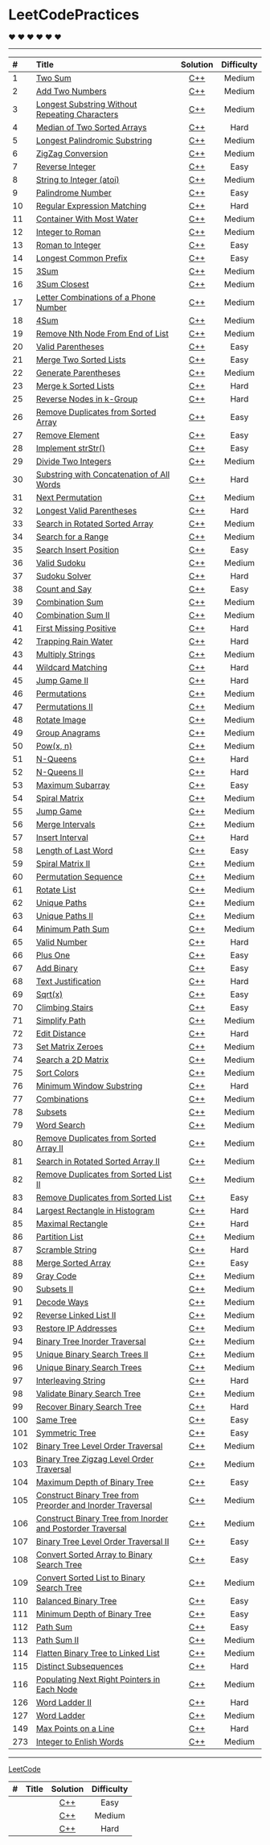 # LeetCodePractices

&hearts;    &hearts;    &hearts;    &hearts;    &hearts;    &hearts;

------------------------------------------------

| # | Title | Solution | Difficulty |
| :--- | :---- | :----: | :----: |
|  1  | [Two Sum](https://leetcode.com/problems/two-sum/#/description) | [C++](https://github.com/741zxc606/LeetCodePractices/blob/master/Algorithm/cpp/1.TwoSum.cpp) | Medium |
|  2  | [Add Two Numbers](https://leetcode.com/problems/add-two-numbers/#/description) | [C++](https://github.com/741zxc606/LeetCodePractices/blob/master/Algorithm/cpp/2.AddTwoNumbers01.cpp) | Medium |
|  3  | [Longest Substring Without Repeating Characters ](https://leetcode.com/problems/longest-substring-without-repeating-characters/#/description) | [C++](https://github.com/741zxc606/LeetCodePractices/blob/master/Algorithm/cpp/3.LongestSubstringWithoutRepeatingCharacters.cpp) | Medium |
|  4  | [Median of Two Sorted Arrays](https://leetcode.com/problems/median-of-two-sorted-arrays/#/description) | [C++](https://github.com/741zxc606/LeetCodePractices/blob/master/Algorithm/cpp/4.MedianofTwoSortedArrays.cpp) | Hard |
|  5  | [Longest Palindromic Substring](https://leetcode.com/problems/longest-palindromic-substring/#/description) | [C++](https://github.com/741zxc606/LeetCodePractices/blob/master/Algorithm/cpp/5.LongestPalindromicSubstring.cpp) | Medium |
|  6  | [ZigZag Conversion](https://leetcode.com/problems/zigzag-conversion/#/description) | [C++](https://github.com/741zxc606/LeetCodePractices/blob/master/Algorithm/cpp/6.ZigZagConversion.cpp) | Medium |
|  7  | [Reverse Integer ](https://leetcode.com/problems/reverse-integer/#/description) | [C++](https://github.com/741zxc606/LeetCodePractices/blob/master/Algorithm/cpp/7.ReverseInteger.cpp) | Easy |
|  8  | [String to Integer (atoi)](https://leetcode.com/problems/string-to-integer-atoi/#/description) | [C++](https://github.com/741zxc606/LeetCodePractices/blob/master/Algorithm/cpp/8.StringtoInteger_atoi.cpp) | Medium |
|  9  | [Palindrome Number](https://leetcode.com/problems/palindrome-number/description/) | [C++](https://github.com/741zxc606/LeetCodePractices/blob/master/Algorithm/cpp/9.PalindromeNumber.cpp) | Easy |
| 10 | [Regular Expression Matching](https://leetcode.com/problems/regular-expression-matching/description/) | [C++](https://github.com/741zxc606/LeetCodePractices/blob/master/Algorithm/cpp/10.RegularExpressionMatching.cpp) | Hard |
| 11 | [Container With Most Water](https://leetcode.com/problems/container-with-most-water/#/description) | [C++](https://github.com/741zxc606/LeetCodePractices/blob/master/Algorithm/cpp/11.ContainerWithMostWater.cpp) | Medium |
| 12 | [Integer to Roman](https://leetcode.com/problems/integer-to-roman/description/) | [C++](https://github.com/741zxc606/LeetCodePractices/blob/master/Algorithm/cpp/12.IntegertoRoman.cpp) | Medium |
| 13 | [Roman to Integer](https://leetcode.com/problems/roman-to-integer/description/) | [C++](https://github.com/741zxc606/LeetCodePractices/blob/master/Algorithm/cpp/13.RomanToInteger.cpp) | Easy |
| 14 | [Longest Common Prefix](https://leetcode.com/problems/longest-common-prefix/description/) | [C++](https://github.com/741zxc606/LeetCodePractices/blob/master/Algorithm/cpp/14.LongestCommonPrefix.cpp) | Easy |
| 15 | [3Sum](https://leetcode.com/problems/3sum/#/description) | [C++](https://github.com/741zxc606/LeetCodePractices/blob/master/Algorithm/cpp/15.3Sum.cpp) | Medium |
| 16 | [3Sum Closest](https://leetcode.com/problems/3sum-closest/description/) | [C++](https://github.com/741zxc606/LeetCodePractices/blob/master/Algorithm/cpp/16.3SumClosest.cpp) | Medium |
| 17 | [Letter Combinations of a Phone Number](https://leetcode.com/problems/letter-combinations-of-a-phone-number/description/) | [C++](https://github.com/741zxc606/LeetCodePractices/blob/master/Algorithm/cpp/17.LetterCombinationsofaPhoneNumber.cpp) | Medium |
| 18 | [4Sum](https://leetcode.com/problems/4sum/description/) | [C++](https://github.com/741zxc606/LeetCodePractices/blob/master/Algorithm/cpp/18.4Sum.cpp) | Medium |
| 19 | [Remove Nth Node From End of List](https://leetcode.com/problems/remove-nth-node-from-end-of-list/description/) | [C++](https://github.com/741zxc606/LeetCodePractices/blob/master/Algorithm/cpp/19.RemoveNthNodeFromEndofList.cpp) | Medium |
| 20 | [Valid Parentheses](https://leetcode.com/problems/valid-parentheses/description/) | [C++](https://github.com/741zxc606/LeetCodePractices/blob/master/Algorithm/cpp/20.ValidParentheses.cpp)| Easy |
| 21 | [Merge Two Sorted Lists](https://leetcode.com/problems/merge-two-sorted-lists/description/) | [C++](https://github.com/741zxc606/LeetCodePractices/blob/master/Algorithm/cpp/21.MergeTwoSortedLists.cpp) | Easy |
| 22 | [Generate Parentheses](https://leetcode.com/problems/generate-parentheses/#/description) | [C++](https://github.com/741zxc606/LeetCodePractices/blob/master/Algorithm/cpp/22.GenerateParentheses.cpp) | Medium |
| 23 | [Merge k Sorted Lists](https://leetcode.com/problems/merge-k-sorted-lists/description/) | [C++](https://github.com/741zxc606/LeetCodePractices/blob/master/Algorithm/cpp/23.MergekSortedLists.cpp) | Hard || 24 | [Swap Nodes in Pairs](https://leetcode.com/problems/swap-nodes-in-pairs/description/) | [C++](https://github.com/741zxc606/LeetCodePractices/blob/master/Algorithm/cpp/24.SwapNodesinPairs.cpp) | Medium |
| 25 | [Reverse Nodes in k-Group](https://leetcode.com/problems/reverse-nodes-in-k-group/description/) | [C++](https://github.com/741zxc606/LeetCodePractices/blob/master/Algorithm/cpp/25.ReverseNodesinK-Groups.cpp) | Hard |
| 26 | [Remove Duplicates from Sorted Array](https://leetcode.com/problems/remove-duplicates-from-sorted-array/description/) | [C++](https://github.com/741zxc606/LeetCodePractices/blob/master/Algorithm/cpp/26.RemoveDuplicatesfromSortedArray.cpp) | Easy |
| 27 | [Remove Element](https://leetcode.com/problems/remove-element/description/) | [C++](https://github.com/741zxc606/LeetCodePractices/blob/master/Algorithm/cpp/27.RemoveElement.cpp) | Easy |
| 28 | [Implement strStr()](https://leetcode.com/problems/implement-strstr/description/) | [C++](https://github.com/741zxc606/LeetCodePractices/blob/master/Algorithm/cpp/28.ImplementstrStr.cpp) | Easy |
| 29 | [Divide Two Integers](https://leetcode.com/problems/divide-two-integers/description/) | [C++](https://github.com/741zxc606/LeetCodePractices/blob/master/Algorithm/cpp/29.DivideTwoIntegers.cpp) | Medium |
| 30 | [Substring with Concatenation of All Words](https://leetcode.com/problems/substring-with-concatenation-of-all-words/description/) | [C++](https://github.com/741zxc606/LeetCodePractices/blob/master/Algorithm/cpp/30.StringwithConcatenationofAllWords.cpp) | Hard |
| 31 | [Next Permutation](https://leetcode.com/problems/next-permutation/description/) | [C++](https://github.com/741zxc606/LeetCodePractices/blob/master/Algorithm/cpp/31.Next%20Permutation.cpp) | Medium |
| 32 | [Longest Valid Parentheses](https://leetcode.com/problems/longest-valid-parentheses/description/) | [C++](https://github.com/741zxc606/LeetCodePractices/blob/master/Algorithm/cpp/32.LongestValidParentheses.cpp) | Hard |
| 33 | [Search in Rotated Sorted Array](https://leetcode.com/problems/search-in-rotated-sorted-array/description/) | [C++](https://github.com/741zxc606/LeetCodePractices/blob/master/Algorithm/cpp/33.SearchinRotatedSortedArray.cpp) | Medium |
| 34 | [Search for a Range](https://leetcode.com/problems/search-for-a-range/description/) | [C++](https://github.com/741zxc606/LeetCodePractices/blob/master/Algorithm/cpp/34.SearchforARange.cpp) | Medium |
| 35 | [Search Insert Position](https://leetcode.com/problems/search-insert-position/description/) | [C++](https://github.com/741zxc606/LeetCodePractices/blob/master/Algorithm/cpp/35.SearchInsertPosition.cpp) | Easy |
| 36 | [Valid Sudoku](https://leetcode.com/problems/valid-sudoku/description/) | [C++](https://github.com/741zxc606/LeetCodePractices/blob/master/Algorithm/cpp/36.ValidSudoku.cpp) | Medium |
| 37 | [Sudoku Solver](https://leetcode.com/problems/sudoku-solver/description/) | [C++](https://github.com/741zxc606/LeetCodePractices/blob/master/Algorithm/cpp/37.SudokuSolver.cpp) | Hard |
| 38 | [Count and Say](https://leetcode.com/problems/count-and-say/description/) | [C++](https://github.com/741zxc606/LeetCodePractices/blob/master/Algorithm/cpp/38.CountandSay.cpp) | Easy |
| 39 | [Combination Sum](https://leetcode.com/problems/combination-sum/description/) | [C++](https://github.com/741zxc606/LeetCodePractices/blob/master/Algorithm/cpp/39.CombinationSum.cpp) | Medium |
| 40 | [Combination Sum II](https://leetcode.com/problems/combination-sum-ii/description/) | [C++](https://github.com/741zxc606/LeetCodePractices/blob/master/Algorithm/cpp/40.CombinationSumII.cpp) | Medium |
| 41 | [First Missing Positive](https://leetcode.com/problems/first-missing-positive/description/) | [C++](https://github.com/741zxc606/LeetCodePractices/blob/master/Algorithm/cpp/41.FirstMissingPositive.cpp) | Hard |
| 42 | [Trapping Rain Water](https://leetcode.com/problems/trapping-rain-water/description/) | [C++](https://github.com/741zxc606/LeetCodePractices/blob/master/Algorithm/cpp/42.TrappingRainWater.cpp) | Hard |
| 43 | [Multiply Strings](https://leetcode.com/problems/multiply-strings/description/) | [C++](https://github.com/741zxc606/LeetCodePractices/blob/master/Algorithm/cpp/43.MultiplyString.cpp) | Medium |
| 44 | [Wildcard Matching](https://leetcode.com/problems/wildcard-matching/description/) | [C++](https://github.com/741zxc606/LeetCodePractices/blob/master/Algorithm/cpp/44.WildcardMatching.cpp) | Hard |
| 45 | [Jump Game II](https://leetcode.com/problems/jump-game-ii/description/) | [C++](https://github.com/741zxc606/LeetCodePractices/blob/master/Algorithm/cpp/45.JumpGameII.cpp) | Hard |
| 46 | [Permutations](https://leetcode.com/problems/permutations/description/) | [C++](https://github.com/741zxc606/LeetCodePractices/blob/master/Algorithm/cpp/46.Permutations.cpp) | Medium |
| 47 | [Permutations II](https://leetcode.com/problems/permutations-ii/description/) | [C++](https://github.com/741zxc606/LeetCodePractices/blob/master/Algorithm/cpp/47.PermutationsII.cpp) | Medium |
| 48 | [Rotate Image](https://leetcode.com/problems/rotate-image/description/) | [C++](https://github.com/741zxc606/LeetCodePractices/blob/master/Algorithm/cpp/48.RotateImage.cpp) | Medium |
| 49 | [Group Anagrams](https://leetcode.com/problems/group-anagrams/description/) | [C++](https://github.com/741zxc606/LeetCodePractices/blob/master/Algorithm/cpp/49.GroupAnagrams.cpp) | Medium |
| 50 | [Pow(x, n)](https://leetcode.com/problems/powx-n/description/) | [C++](https://github.com/741zxc606/LeetCodePractices/blob/master/Algorithm/cpp/50.Pow.cpp) | Medium |
| 51 | [N-Queens](https://leetcode.com/problems/n-queens/description/) | [C++](https://github.com/741zxc606/LeetCodePractices/blob/master/Algorithm/cpp/51.N-Queens.cpp) | Hard |
| 52 | [N-Queens II](https://leetcode.com/problems/n-queens-ii/description/) | [C++](https://github.com/741zxc606/LeetCodePractices/blob/master/Algorithm/cpp/52.N-QueensII.cpp) | Hard |
| 53 | [Maximum Subarray](https://leetcode.com/problems/maximum-subarray/description/) | [C++](https://github.com/741zxc606/LeetCodePractices/blob/master/Algorithm/cpp/53.MaximumSubarray.cpp) | Easy |
| 54 | [Spiral Matrix](https://leetcode.com/problems/spiral-matrix/description/) | [C++](https://github.com/741zxc606/LeetCodePractices/blob/master/Algorithm/cpp/54.SpiralMatrix.cpp) | Medium |
| 55 | [Jump Game](https://leetcode.com/problems/jump-game/description/) | [C++](https://github.com/741zxc606/LeetCodePractices/blob/master/Algorithm/cpp/55.JumpGame.cpp) | Medium |
| 56 | [Merge Intervals](https://leetcode.com/problems/merge-intervals/description/) | [C++](https://github.com/741zxc606/LeetCodePractices/blob/master/Algorithm/cpp/56.MergeInterval.cpp) | Medium |
| 57 | [Insert Interval](https://leetcode.com/problems/insert-interval/description/) | [C++](https://github.com/741zxc606/LeetCodePractices/blob/master/Algorithm/cpp/57.InsertInterval.cpp) | Hard |
| 58 | [Length of Last Word](https://leetcode.com/problems/length-of-last-word/description/) | [C++](https://github.com/741zxc606/LeetCodePractices/blob/master/Algorithm/cpp/58.LengthofLastWord.cpp) | Easy |
| 59 | [Spiral Matrix II](https://leetcode.com/problems/spiral-matrix-ii/description/) | [C++](https://github.com/741zxc606/LeetCodePractices/blob/master/Algorithm/cpp/59.SpiralMatrixII.cpp) | Medium |
| 60 | [Permutation Sequence](https://leetcode.com/problems/permutation-sequence/description/) | [C++](https://github.com/741zxc606/LeetCodePractices/blob/master/Algorithm/cpp/60.PermutationSequence.cpp) | Medium |
| 61 | [Rotate List](https://leetcode.com/problems/rotate-list/discuss/) | [C++](https://github.com/741zxc606/LeetCodePractices/blob/master/Algorithm/cpp/61.RotateList.cpp) | Medium |
| 62 | [Unique Paths](https://leetcode.com/problems/unique-paths/description/) | [C++](https://github.com/741zxc606/LeetCodePractices/blob/master/Algorithm/cpp/62.UniquePaths.cpp) | Medium |
| 63 | [Unique Paths II](https://leetcode.com/problems/unique-paths-ii/description/) | [C++](https://github.com/741zxc606/LeetCodePractices/blob/master/Algorithm/cpp/63.UniquePathsII.cpp) | Medium |
| 64 | [Minimum Path Sum](https://leetcode.com/problems/minimum-path-sum/description/) | [C++](https://github.com/741zxc606/LeetCodePractices/blob/master/Algorithm/cpp/64.MinimumPathSum.cpp) | Medium |
| 65 | [Valid Number](https://leetcode.com/problems/valid-number/description/) | [C++](https://github.com/741zxc606/LeetCodePractices/blob/master/Algorithm/cpp/65.ValidNumber.cpp) | Hard |
| 66 | [Plus One](https://leetcode.com/problems/plus-one/description/) | [C++](https://github.com/741zxc606/LeetCodePractices/blob/master/Algorithm/cpp/66.PlusOne.cpp) | Easy |
| 67 | [Add Binary](https://leetcode.com/problems/add-binary/description/) | [C++](https://github.com/741zxc606/LeetCodePractices/blob/master/Algorithm/cpp/67.AddBinary.cpp) | Easy |
| 68 | [Text Justification](https://leetcode.com/problems/text-justification/description/) | [C++](https://github.com/741zxc606/LeetCodePractices/blob/master/Algorithm/cpp/68.TextJustification.cpp) | Hard |
| 69 | [Sqrt(x)](https://leetcode.com/problems/sqrtx/description/) | [C++](https://github.com/741zxc606/LeetCodePractices/blob/master/Algorithm/cpp/69.SqrtX.cpp) | Easy |
| 70 | [Climbing Stairs](https://leetcode.com/problems/climbing-stairs/description/) | [C++](https://github.com/741zxc606/LeetCodePractices/blob/master/Algorithm/cpp/70.ClimbingStairs.cpp) | Easy |
| 71 | [Simplify Path](https://leetcode.com/problems/simplify-path/description/) | [C++](https://github.com/741zxc606/LeetCodePractices/blob/master/Algorithm/cpp/71.SimplifyPath.cpp) | Medium |
| 72 | [Edit Distance](https://leetcode.com/problems/edit-distance/description/) | [C++](https://github.com/741zxc606/LeetCodePractices/blob/master/Algorithm/cpp/72.EditDistance.cpp) | Hard |
| 73 | [Set Matrix Zeroes](https://leetcode.com/problems/set-matrix-zeroes/description/) | [C++](https://github.com/741zxc606/LeetCodePractices/blob/master/Algorithm/cpp/73.SetMatrixZeroes.cpp) | Medium |
| 74 | [Search a 2D Matrix](https://leetcode.com/problems/search-a-2d-matrix/description/) | [C++](https://github.com/741zxc606/LeetCodePractices/blob/master/Algorithm/cpp/74.Searcha2DMatrix.cpp) | Medium |
| 75 | [Sort Colors](https://leetcode.com/problems/sort-colors/description/) | [C++](https://github.com/741zxc606/LeetCodePractices/blob/master/Algorithm/cpp/75.SortColors.cpp) | Medium |
| 76 | [Minimum Window Substring](https://leetcode.com/problems/minimum-window-substring/description/) | [C++](https://github.com/741zxc606/LeetCodePractices/blob/master/Algorithm/cpp/76.MinimumWindowSubstring.cpp) | Hard |
| 77 | [Combinations](https://leetcode.com/problems/combinations/description/) | [C++](https://github.com/741zxc606/LeetCodePractices/blob/master/Algorithm/cpp/77.Combinations.cpp) | Medium |
| 78 | [Subsets](https://leetcode.com/problems/subsets/description/) | [C++](https://github.com/741zxc606/LeetCodePractices/blob/master/Algorithm/cpp/78.Subsets.cpp) | Medium |
| 79 | [Word Search](https://leetcode.com/problems/word-search/description/) | [C++](https://github.com/741zxc606/LeetCodePractices/blob/master/Algorithm/cpp/79.WordSearch.cpp) | Medium |
| 80 | [Remove Duplicates from Sorted Array II](https://leetcode.com/problems/remove-duplicates-from-sorted-array-ii/description/) | [C++](https://github.com/741zxc606/LeetCodePractices/blob/master/Algorithm/cpp/80.RemoveDuplicatesfromSortedArrayII.cpp) | Medium |
| 81 | [Search in Rotated Sorted Array II](https://leetcode.com/problems/search-in-rotated-sorted-array-ii/description/) | [C++](https://github.com/741zxc606/LeetCodePractices/blob/master/Algorithm/cpp/81.SearchinRotatedSortedArrayII.cpp) | Medium |
| 82 | [Remove Duplicates from Sorted List II](https://leetcode.com/problems/remove-duplicates-from-sorted-list-ii/description/) | [C++](https://github.com/741zxc606/LeetCodePractices/blob/master/Algorithm/cpp/82.RemoveDuplicatesfromSortedListII.cpp) | Medium |
| 83 | [Remove Duplicates from Sorted List](https://leetcode.com/problems/remove-duplicates-from-sorted-list/description/) | [C++](https://github.com/741zxc606/LeetCodePractices/blob/master/Algorithm/cpp/83.RemoveDuplicatesfromSortedList.cpp) | Easy |
| 84 | [Largest Rectangle in Histogram](https://leetcode.com/problems/largest-rectangle-in-histogram/description/) | [C++](https://github.com/741zxc606/LeetCodePractices/blob/master/Algorithm/cpp/84.LargestRectangleinHistogram.cpp) | Hard |
| 85 | [Maximal Rectangle](https://leetcode.com/problems/maximal-rectangle/description/) | [C++](https://github.com/741zxc606/LeetCodePractices/blob/master/Algorithm/cpp/85.MaximalRectangle.cpp) | Hard |
| 86 | [Partition List](https://leetcode.com/problems/partition-list/description/) | [C++](https://github.com/741zxc606/LeetCodePractices/blob/master/Algorithm/cpp/86.PartitionList.cpp) | Medium |
| 87 | [Scramble String ](https://leetcode.com/problems/scramble-string/description/) | [C++](https://github.com/741zxc606/LeetCodePractices/blob/master/Algorithm/cpp/87.ScrambleString.cpp) | Hard |
| 88 | [Merge Sorted Array](https://leetcode.com/problems/merge-sorted-array/description/) | [C++](https://github.com/741zxc606/LeetCodePractices/blob/master/Algorithm/cpp/88.MergeSortedArray.cpp) | Easy |
| 89 | [Gray Code](https://leetcode.com/problems/gray-code/description/) | [C++](https://github.com/741zxc606/LeetCodePractices/blob/master/Algorithm/cpp/89.GrayCode.cpp) | Medium |
| 90 | [Subsets II](https://leetcode.com/problems/subsets-ii/description/) | [C++](https://github.com/741zxc606/LeetCodePractices/blob/master/Algorithm/cpp/90.SubsetsII.cpp) | Medium |
| 91 | [Decode Ways](https://leetcode.com/problems/decode-ways/description/) | [C++](https://github.com/741zxc606/LeetCodePractices/blob/master/Algorithm/cpp/91.DecodeWays.cpp) | Medium |
| 92 | [Reverse Linked List II](https://leetcode.com/problems/reverse-linked-list-ii/description/) | [C++](https://github.com/741zxc606/LeetCodePractices/blob/master/Algorithm/cpp/92.ReverseLinkedListII.cpp) | Medium |
| 93 | [Restore IP Addresses](https://leetcode.com/problems/restore-ip-addresses/description/) | [C++](https://github.com/741zxc606/LeetCodePractices/blob/master/Algorithm/cpp/93.RestoreIPAddresses.cpp) | Medium |
| 94 | [Binary Tree Inorder Traversal](https://leetcode.com/problems/binary-tree-inorder-traversal/description/) | [C++](https://github.com/741zxc606/LeetCodePractices/blob/master/Algorithm/cpp/94.BniaryTreeInorderTraversal.cpp) | Medium |
| 95 | [Unique Binary Search Trees II](https://leetcode.com/problems/unique-binary-search-trees-ii/description/) | [C++](https://github.com/741zxc606/LeetCodePractices/blob/master/Algorithm/cpp/95.UniqueBinarySearchTreesII.cpp) | Medium |
| 96 | [Unique Binary Search Trees](https://leetcode.com/problems/unique-binary-search-trees/description/) | [C++](https://github.com/741zxc606/LeetCodePractices/blob/master/Algorithm/cpp/96.UniqueBinarySearchTrees.cpp) | Medium |
| 97 | [Interleaving String](https://leetcode.com/problems/interleaving-string/description/) | [C++](https://github.com/741zxc606/LeetCodePractices/blob/master/Algorithm/cpp/97.InterleavingString.cpp) | Hard |
| 98 | [Validate Binary Search Tree](https://leetcode.com/problems/validate-binary-search-tree/description/) | [C++](https://github.com/741zxc606/LeetCodePractices/blob/master/Algorithm/cpp/98.ValidateBinarySearchTree.cpp) | Medium |
| 99 | [Recover Binary Search Tree](https://leetcode.com/problems/recover-binary-search-tree/description/) | [C++](https://github.com/741zxc606/LeetCodePractices/blob/master/Algorithm/cpp/99.RecoverBinarySearchTree.cpp) | Hard |
| 100 | [Same Tree](https://leetcode.com/problems/same-tree/description/) | [C++](https://github.com/741zxc606/LeetCodePractices/blob/master/Algorithm/cpp/100.SameTree.cpp) | Easy |
| 101 | [Symmetric Tree](https://leetcode.com/problems/symmetric-tree/description/) | [C++](https://github.com/741zxc606/LeetCodePractices/blob/master/Algorithm/cpp/101.SymmetricTree.cpp) | Easy |
| 102 | [Binary Tree Level Order Traversal](https://leetcode.com/problems/binary-tree-level-order-traversal/description/) | [C++](https://github.com/741zxc606/LeetCodePractices/blob/master/Algorithm/cpp/102.BinaryTreeLevelOrderTraversal.cpp) | Medium |
| 103 | [Binary Tree Zigzag Level Order Traversal](https://leetcode.com/problems/binary-tree-zigzag-level-order-traversal/description/) | [C++](https://github.com/741zxc606/LeetCodePractices/blob/master/Algorithm/cpp/103.BinaryTreeZigzagLevelOrderTraversal.cpp) | Medium |
| 104 | [Maximum Depth of Binary Tree](https://leetcode.com/problems/maximum-depth-of-binary-tree/description/) | [C++](https://github.com/741zxc606/LeetCodePractices/blob/master/Algorithm/cpp/104.MaximumDepthofBinaryTree.cpp) | Easy |
| 105 | [Construct Binary Tree from Preorder and Inorder Traversal](https://leetcode.com/problems/construct-binary-tree-from-preorder-and-inorder-traversal/description/) | [C++](https://github.com/741zxc606/LeetCodePractices/blob/master/Algorithm/cpp/105.ConstructsBinaryTreefromPreorderandInorderTraversal.cpp) | Medium |
| 106 | [Construct Binary Tree from Inorder and Postorder Traversal](https://leetcode.com/problems/construct-binary-tree-from-inorder-and-postorder-traversal/description/) | [C++](https://github.com/741zxc606/LeetCodePractices/blob/master/Algorithm/cpp/106.ConstructBinaryTreefromInorderandPostorderTraversal.cpp) | Medium |
| 107 | [Binary Tree Level Order Traversal II](https://leetcode.com/problems/binary-tree-level-order-traversal-ii/description/) | [C++](https://github.com/741zxc606/LeetCodePractices/blob/master/Algorithm/cpp/107.BinaryTreeLevelOrderTraversal-II.cpp) | Easy |
| 108 | [Convert Sorted Array to Binary Search Tree](https://leetcode.com/problems/convert-sorted-array-to-binary-search-tree/description/) | [C++](https://github.com/741zxc606/LeetCodePractices/blob/master/Algorithm/cpp/108.ConvertSortedArraytoBinarySearchTree.cpp) | Easy |
| 109 | [Convert Sorted List to Binary Search Tree](https://leetcode.com/problems/convert-sorted-list-to-binary-search-tree/description/) | [C++](https://github.com/741zxc606/LeetCodePractices/blob/master/Algorithm/cpp/109.ConvertSortedListtoBinarySearchTree.cpp) | Medium |
| 110 | [Balanced Binary Tree](https://leetcode.com/problems/balanced-binary-tree/description/) | [C++](https://github.com/741zxc606/LeetCodePractices/blob/master/Algorithm/cpp/110.BalancedBinaryTree.cpp) | Easy |
| 111 | [Minimum Depth of Binary Tree](https://leetcode.com/problems/minimum-depth-of-binary-tree/description/) | [C++](https://github.com/741zxc606/LeetCodePractices/blob/master/Algorithm/cpp/111.MinimumDepthofBinaryTree.cpp) | Easy |
| 112 | [Path Sum](https://leetcode.com/problems/path-sum/description/) | [C++](https://github.com/741zxc606/LeetCodePractices/blob/master/Algorithm/cpp/112.PathSum.cpp) | Easy |
| 113 | [Path Sum II](https://leetcode.com/problems/path-sum-ii/description/) | [C++](https://github.com/741zxc606/LeetCodePractices/blob/master/Algorithm/cpp/113.PathSumII.cpp) | Medium |
| 114 | [Flatten Binary Tree to Linked List](https://leetcode.com/problems/flatten-binary-tree-to-linked-list/description/) | [C++](https://github.com/741zxc606/LeetCodePractices/blob/master/Algorithm/cpp/114.FlattenBinaryTreetoLinkedList.cpp) | Medium |
| 115 | [Distinct Subsequences](https://leetcode.com/problems/distinct-subsequences/description/) | [C++](https://github.com/741zxc606/LeetCodePractices/blob/master/Algorithm/cpp/115.DistinctSubdequences.cpp) | Hard |
| 116 | [Populating Next Right Pointers in Each Node](https://leetcode.com/problems/populating-next-right-pointers-in-each-node/description/) | [C++](https://github.com/741zxc606/LeetCodePractices/blob/master/Algorithm/cpp/116.PopulatingNextRightPointersinEachNode.cpp) | Medium |
| 126 | [Word Ladder II](https://leetcode.com/problems/word-ladder-ii/description/) | [C++](https://github.com/741zxc606/LeetCodePractices/blob/master/Algorithm/cpp/126.WordLadderII.cpp) | Hard |
| 127 | [Word Ladder](https://leetcode.com/problems/word-ladder/description/) | [C++](https://github.com/741zxc606/LeetCodePractices/blob/master/Algorithm/cpp/127.Word%20Ladder.cpp) | Medium |
| 149 | [Max Points on a Line](https://leetcode.com/problems/max-points-on-a-line/description/) | [C++](https://github.com/741zxc606/LeetCodePractices/blob/master/Algorithm/cpp/149.MaxPointsonaLine.cpp) | Hard |
| 273 | [Integer to Enlish Words](https://leetcode.com/problems/integer-to-english-words/#/description) | [C++](https://github.com/741zxc606/LeetCodePractices/blob/master/Algorithm/cpp/273.IntegertoEnglishWords.cpp) | Medium |

-------------------------------------

[LeetCode](https://leetcode.com/problemset/all/)

| # | Title | Solution | Difficulty |
| :----: | :---- | :----: | :----: |
|  | []() | [C++]() | Easy |
|  | []() | [C++]() | Medium |
|  | []() | [C++]() | Hard |








